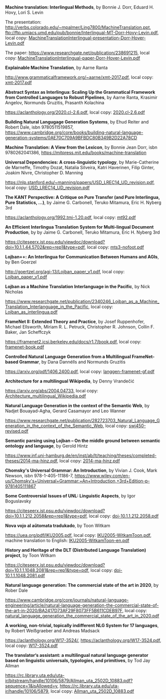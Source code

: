 **Machine translation: Interlingual Methods**, by Bonnie J. Dorr, Eduard H. Hovy, Lori S. Levin

The presentation: <http://verbs.colorado.edu/~mpalmer/Ling7800/MachineTranslation.ppt>,
<ftp://ftp.umiacs.umd.edu/pub/bonnie/Interlingual-MT-Dorr-Hovy-Levin.pdf>, local copy: [MachineTranslationInterlingual-presentation-Dorr-Hover-Levin.pdf](MachineTranslationInterlingual-presentation-Dorr-Hover-Levin.pdf)

The paper: <https://www.researchgate.net/publication/238691215>, local copy: [MachineTranslationInterlingual-paper-Dorr-Hover-Levin.pdf](MachineTranslationInterlingual-paper-Dorr-Hover-Levin.pdf)


**Explainable Machine Translation**, by Aarne Ranta

<http://www.grammaticalframework.org/~aarne/xmt-2017.pdf>, local copy: [xmt-2017.pdf](xmt-2017.pdf)


**Abstract Syntax as Interlingua: Scaling Up the Grammatical Framework from Controlled Languages to Robust Pipelines**, by Aarne Ranta, Krasimir Angelov, Normunds Gruzitis, Prasanth Kolachina

<https://aclanthology.org/2020.cl-2.6.pdf>, local copy: [2020.cl-2.6.pdf](2020.cl-2.6.pdf)


**Building Natural Langugage Generation Systems**, by Ehud Reiter and Robert Dale, isbn 9780511519857, <https://www.cambridge.org/core/books/building-natural-language-generation-systems/0AE70C709A9BFBDC80B349B2D22A78CD>


**Machine Translation: A View from the Lexicon**, by Bonnie Jean Dorr, isbn 9780262041386, <https://mitpress.mit.edu/books/machine-translation>


**Universal Dependencies: A cross-linguistic typology**, by Marie-Catherine de Marneffe, Timothy Dozat, Natalia Silveira, Katri Haverinen, Filip Ginter, Joakim Nivre, Christopher D. Manning

<https://nlp.stanford.edu/~manning/papers/USD_LREC14_UD_revision.pdf>, local copy: [USD_LREC14_UD_revision.pdf](USD_LREC14_UD_revision.pdf)


**The KANT Perspective: A Critique on Pure Transfer (and Pure Interlingua, Pure Statistics, ...)**, by Jaime G. Carbonell, Teruko Mitamura, Eric H. Nyberg 3rd

<https://aclanthology.org/1992.tmi-1.20.pdf>, local copy: [mt92.pdf](mt92.pdf)


**An Efficient Interlingua Translation System for Multi-lingual Document Production**, by by Jaime G. Carbonell, Teruko Mitamura, Eric H. Nyberg 3rd

<https://citeseerx.ist.psu.edu/viewdoc/download?doi=10.1.1.44.5702&rep=rep1&type=pdf>, local copy: [mts3-nofoot.pdf](mts3-nofoot.pdf)


**Lojban++: An Interlingua for Communication Between Humans and AGIs**, by Ben Goerzel

<http://goertzel.org/agi-13/Lojban_paper_v1.pdf>, local copy: [Lojban_paper_v1.pdf](Lojban_paper_v1.pdf)


**Lojban as a Machine Translation Interlanguage in the Pacific**, by Nick Nicholas

<https://www.researchgate.net/publication/2340246_Lojban_as_a_Machine_Translation_Interlanguage_in_the_Pacific>, local copy: [Lojban_as_interlingua.pdf](Lojban_as_interlingua.pdf)


**FrameNet II: Extended Theory and Practice**, by Josef Ruppenhofer, Michael Ellsworth, Miriam R. L. Petruck, Christopher R. Johnson, Collin F. Baker, Jan Scheffczyk

<https://framenet2.icsi.berkeley.edu/docs/r1.7/book.pdf>, local copy: [framenet-book.pdf](framenet-book.pdf)


**Controlled Natural Language Generation from a Multilingual FrameNet-based Grammar**, by Dana Dannélls and Normunds Gruzitis

<https://arxiv.org/pdf/1406.2400.pdf>, local copy: [langgen-framenet-gf.pdf](langgen-framenet-gf.pdf)


**Architecture for a multilingual Wikipedia**, by Denny Vrandečić

<https://arxiv.org/abs/2004.04733>, local copy: [Architecture_multilingual_Wikipedia.pdf](Architecture_multilingual_Wikipedia.pdf)


**Natural Language Generation in the context of the Semantic Web**, by Nadjet Bouayad-Agha, Gerard Casamayor and Leo Wanner

<https://www.researchgate.net/publication/282723703_Natural_Language_Generation_in_the_context_of_the_Semantic_Web>, local copy: [swj450-revised.pdf](swj450-revised.pdf)


**Semantic parsing using Lojban – On the middle ground between semantic ontology and language**, by Gerold Hintz

<https://www.inf.uni-hamburg.de/en/inst/ab/lt/teaching/theses/completed-theses/2014-ma-hinz.pdf>, local copy: [2014-ma-hinz.pdf](2014-ma-hinz.pdf)


**Chomsky's Universal Grammar: An Introduction**, by Vivian J. Cook, Mark Newson, isbn 978-1-405-11186-7, <https://www.wiley.com/en-us/Chomsky's+Universal+Grammar:+An+Introduction,+3rd+Edition-p-9781405111867>


**Some Controversial Issues of UNL: Linguistic Aspects**, by Igor Boguslavsky

<https://citeseerx.ist.psu.edu/viewdoc/download?doi=10.1.1.212.2058&rep=rep1&type=pdf>, local copy: [doi-10.1.1.212.2058.pdf](doi-10.1.1.212.2058.pdf)


**Nova vojo al aǔtomata tradukado**, by Toon Witkam

<https://uea.org/pdf/IKU2005.pdf>, local copy: [IKU2005-WitkamToon.pdf](IKU2005-WitkamToon.pdf), machine translation to English: [IKU2005-WitkamToon-en.pdf](IKU2005-WitkamToon-en.pdf)


**History and Heritage of the DLT (Distributed Language Translation) project**, by Toon Witkam

<https://citeseerx.ist.psu.edu/viewdoc/download?doi=10.1.1.1048.2081&rep=rep1&type=pdf>, local copy: [doi-10.1.1.1048.2081.pdf](doi-10.1.1.1048.2081.pdf)


**Natural language generation: The commercial state of the art in 2020**, by Rober Dale

<https://www.cambridge.org/core/journals/natural-language-engineering/article/natural-language-generation-the-commercial-state-of-the-art-in-2020/BA2417D73AF29F8073FF5B611CDEB97F>, local copy: [natural_language_generation_the_commercial_state_of_the_art_in_2020.pdf](natural_language_generation_the_commercial_state_of_the_art_in_2020.pdf)


**A working, non-trivial, topically indifferent NLG System for 17 languages**, by Robert Weißgraeber and Andreas Madsack

<https://aclanthology.org/W17-3524/>, <https://aclanthology.org/W17-3524.pdf>, local copy: [W17-3524.pdf](W17-3524.pdf)


**The translator‘s assistant: a multilingual natural language generator based on linguistic universals, typologies, and primitives**, by Tod Jay Allman

<https://rc.library.uta.edu/uta-ir/bitstream/handle/10106/5879/Allman_uta_2502D_10883.pdf?sequence=1&isAllowed=y>,
https://rc.library.uta.edu/uta-ir/handle/10106/5879, local copy: [Allman_uta_2502D_10883.pdf](Allman_uta_2502D_10883.pdf)

